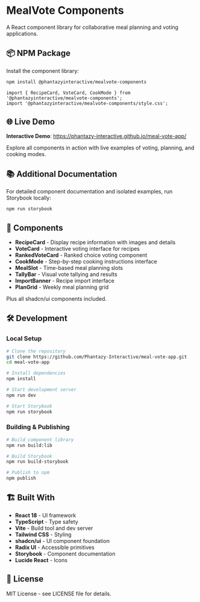 # MealVote Components

A React component library for collaborative meal planning and voting applications.

## 📦 NPM Package

Install the component library:

```bash
npm install @phantazyinteractive/mealvote-components
```

```tsx
import { RecipeCard, VoteCard, CookMode } from '@phantazyinteractive/mealvote-components';
import '@phantazyinteractive/mealvote-components/style.css';
```

## 🌐 Live Demo

**Interactive Demo**: https://phantazy-interactive.github.io/meal-vote-app/

Explore all components in action with live examples of voting, planning, and cooking modes.

## 📚 Additional Documentation

For detailed component documentation and isolated examples, run Storybook locally:

```bash
npm run storybook
```

## 🚀 Components

- **RecipeCard** - Display recipe information with images and details
- **VoteCard** - Interactive voting interface for recipes
- **RankedVoteCard** - Ranked choice voting component
- **CookMode** - Step-by-step cooking instructions interface
- **MealSlot** - Time-based meal planning slots
- **TallyBar** - Visual vote tallying and results
- **ImportBanner** - Recipe import interface
- **PlanGrid** - Weekly meal planning grid

Plus all shadcn/ui components included.

## 🛠 Development

### Local Setup

```sh
# Clone the repository
git clone https://github.com/Phantazy-Interactive/meal-vote-app.git
cd meal-vote-app

# Install dependencies
npm install

# Start development server
npm run dev

# Start Storybook
npm run storybook
```

### Building & Publishing

```sh
# Build component library
npm run build:lib

# Build Storybook
npm run build-storybook

# Publish to npm
npm publish
```

## 🏗 Built With

- **React 18** - UI framework
- **TypeScript** - Type safety
- **Vite** - Build tool and dev server
- **Tailwind CSS** - Styling
- **shadcn/ui** - UI component foundation
- **Radix UI** - Accessible primitives
- **Storybook** - Component documentation
- **Lucide React** - Icons

## 📄 License

MIT License - see LICENSE file for details.
